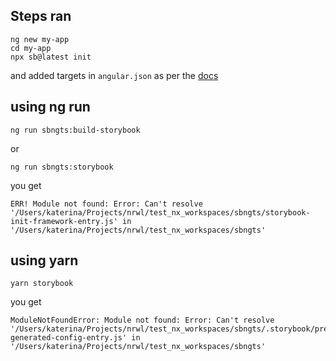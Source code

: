 ## Steps ran

```
ng new my-app
cd my-app
npx sb@latest init
```

and added targets in `angular.json` as per the [docs](https://storybook.js.org/docs/angular/get-started/install)

## using ng run

```
ng run sbngts:build-storybook
```

or

```
ng run sbngts:storybook
```

you get

```
ERR! Module not found: Error: Can't resolve '/Users/katerina/Projects/nrwl/test_nx_workspaces/sbngts/storybook-init-framework-entry.js' in '/Users/katerina/Projects/nrwl/test_nx_workspaces/sbngts'
```

## using yarn

```
yarn storybook
```

you get

```
ModuleNotFoundError: Module not found: Error: Can't resolve '/Users/katerina/Projects/nrwl/test_nx_workspaces/sbngts/.storybook/preview.js-generated-config-entry.js' in '/Users/katerina/Projects/nrwl/test_nx_workspaces/sbngts'
```
